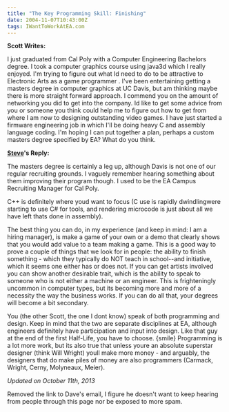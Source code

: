 ```yaml
---
title: "The Key Programming Skill: Finishing"
date: 2004-11-07T10:43:00Z
tags: IWantToWorkAtEA.com
---
```

**Scott Writes:**

I just graduated from Cal Poly with a Computer Engineering Bachelors degree. I took a computer graphics course using java3d which I really enjoyed. I'm trying to figure out what Id need to do to be attractive to Electronic Arts as a game programmer . I've been entertaining getting a masters degree in computer graphics at UC Davis, but am thinking maybe there is more straight forward approach. I commend you on the amount of networking you did to get into the company. Id like to get some advice from you or someone you think could help me to figure out how to get from where I am now to designing outstanding video games. I have just started a firmware engineering job in which I'll be doing heavy C and assembly language coding. I'm hoping I can put together a plan, perhaps a custom masters degree specified by EA? What do you think.

**[Steve][2]'s Reply:**

The masters degree is certainly a leg up, although Davis is not one of our regular recruiting grounds. I vaguely remember hearing something about them improving their program though. I used to be the EA Campus Recruiting Manager for Cal Poly.

C++ is definitely where youd want to focus (C use is rapidly dwindlingwere starting to use C# for tools, and rendering microcode is just about all we have left thats done in assembly).

The best thing you can do, in my experience (and keep in mind: I am a hiring manager), is make a game of your own or a demo that clearly shows that you would add value to a team making a game. This is a good way to prove a couple of things that we look for in people: the ability to finish something - which they typically do NOT teach in school--and initiative, which it seems one either has or does not. If you can get artists involved you can show another desirable trait, which is the ability to speak to someone who is not either a machine or an engineer. This is frighteningly uncommon in computer types, but its becoming more and more of a necessity the way the business works. If you can do all that, your degrees will become a bit secondary.

You (the other Scott, the one I dont know) speak of both programming and design. Keep in mind that the two are separate disciplines at EA, although engineers definitely have participation and input into design. Like that guy at the end of the first Half-Life, you have to choose. {smile} Programming is a lot more work, but its also true that unless youre an absolute superstar designer (think Will Wright) youll make more money - and arguably, the designers that do make piles of money are also programmers (Carmack, Wright, Cerny, Molyneaux, Meier).

*Updated on October 11th, 2013*

Removed the link to Dave's email, I figure he doesn't want to keep hearing from people through this page nor be exposed to more spam.

 [2]: http://www.mobygames.com/developer/sheet/view/developerId=70144/

